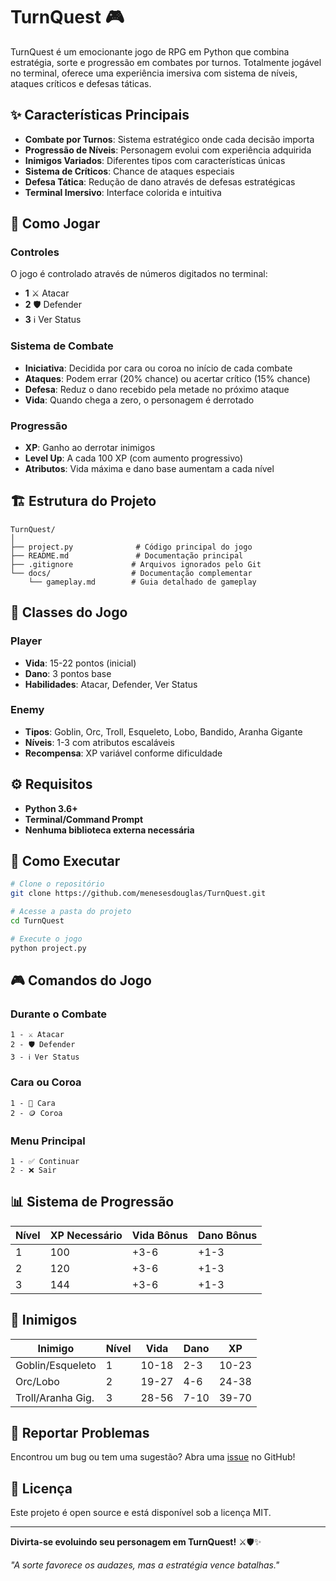# TurnQuest 🎮

TurnQuest é um emocionante jogo de RPG em Python que combina estratégia, sorte e progressão em combates por turnos. Totalmente jogável no terminal, oferece uma experiência imersiva com sistema de níveis, ataques críticos e defesas táticas.

## ✨ Características Principais

- **Combate por Turnos**: Sistema estratégico onde cada decisão importa
- **Progressão de Níveis**: Personagem evolui com experiência adquirida
- **Inimigos Variados**: Diferentes tipos com características únicas
- **Sistema de Críticos**: Chance de ataques especiais
- **Defesa Tática**: Redução de dano através de defesas estratégicas
- **Terminal Imersivo**: Interface colorida e intuitiva

## 🎯 Como Jogar

### Controles
O jogo é controlado através de números digitados no terminal:
- **1** ⚔️ Atacar
- **2** 🛡️ Defender  
- **3** ℹ️ Ver Status

### Sistema de Combate
- **Iniciativa**: Decidida por cara ou coroa no início de cada combate
- **Ataques**: Podem errar (20% chance) ou acertar crítico (15% chance)
- **Defesa**: Reduz o dano recebido pela metade no próximo ataque
- **Vida**: Quando chega a zero, o personagem é derrotado

### Progressão
- **XP**: Ganho ao derrotar inimigos
- **Level Up**: A cada 100 XP (com aumento progressivo)
- **Atributos**: Vida máxima e dano base aumentam a cada nível

## 🏗️ Estrutura do Projeto

```
TurnQuest/
│
├── project.py              # Código principal do jogo
├── README.md               # Documentação principal
├── .gitignore             # Arquivos ignorados pelo Git
└── docs/                  # Documentação complementar
    └── gameplay.md        # Guia detalhado de gameplay
```

## 🧩 Classes do Jogo

### Player
- **Vida**: 15-22 pontos (inicial)
- **Dano**: 3 pontos base
- **Habilidades**: Atacar, Defender, Ver Status

### Enemy
- **Tipos**: Goblin, Orc, Troll, Esqueleto, Lobo, Bandido, Aranha Gigante
- **Níveis**: 1-3 com atributos escaláveis
- **Recompensa**: XP variável conforme dificuldade

## ⚙️ Requisitos

- **Python 3.6+**
- **Terminal/Command Prompt**
- **Nenhuma biblioteca externa necessária**

## 🚀 Como Executar

```bash
# Clone o repositório
git clone https://github.com/menesesdouglas/TurnQuest.git

# Acesse a pasta do projeto
cd TurnQuest

# Execute o jogo
python project.py
```

## 🎮 Comandos do Jogo

### Durante o Combate
```
1 - ⚔️ Atacar
2 - 🛡️ Defender  
3 - ℹ️ Ver Status
```

### Cara ou Coroa
```
1 - 👤 Cara
2 - 🪙 Coroa
```

### Menu Principal
```
1 - ✅ Continuar
2 - ❌ Sair
```

## 📊 Sistema de Progressão

| Nível | XP Necessário | Vida Bônus | Dano Bônus |
|-------|---------------|------------|------------|
| 1     | 100           | +3-6       | +1-3       |
| 2     | 120           | +3-6       | +1-3       |
| 3     | 144           | +3-6       | +1-3       |

## 🎲 Inimigos

| Inimigo           | Nível | Vida      | Dano  | XP       |
|-------------------|-------|-----------|-------|----------|
| Goblin/Esqueleto  | 1     | 10-18     | 2-3   | 10-23    |
| Orc/Lobo          | 2     | 19-27     | 4-6   | 24-38    |
| Troll/Aranha Gig. | 3     | 28-56     | 7-10  | 39-70    |

## 🐛 Reportar Problemas

Encontrou um bug ou tem uma sugestão? Abra uma [issue](https://github.com/menesesdouglas/TurnQuest/issues) no GitHub!

## 📝 Licença

Este projeto é open source e está disponível sob a licença MIT.

---

**Divirta-se evoluindo seu personagem em TurnQuest!** ⚔️🛡️✨

*"A sorte favorece os audazes, mas a estratégia vence batalhas."*
